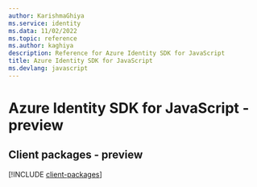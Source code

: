 ```yaml
---
author: KarishmaGhiya
ms.service: identity
ms.data: 11/02/2022
ms.topic: reference
ms.author: kaghiya
description: Reference for Azure Identity SDK for JavaScript
title: Azure Identity SDK for JavaScript
ms.devlang: javascript
---
```

# Azure Identity SDK for JavaScript - preview

## Client packages - preview
[!INCLUDE [client-packages](identity-client-index.md)]